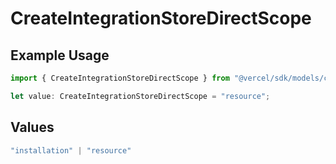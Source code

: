 # CreateIntegrationStoreDirectScope

## Example Usage

```typescript
import { CreateIntegrationStoreDirectScope } from "@vercel/sdk/models/createintegrationstoredirectop.js";

let value: CreateIntegrationStoreDirectScope = "resource";
```

## Values

```typescript
"installation" | "resource"
```